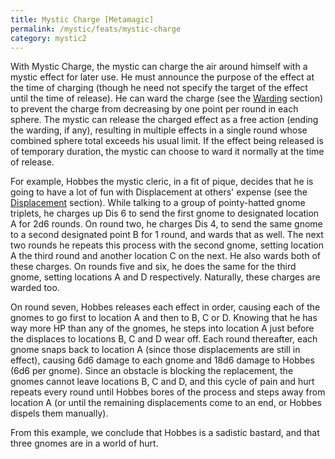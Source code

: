 ```yaml
---
title: Mystic Charge [Metamagic]
permalink: /mystic/feats/mystic-charge
category: mystic2
---
```

With Mystic Charge, the mystic can charge the air around himself with a
mystic effect for later use. He must announce the purpose of the effect
at the time of charging (though he need not specify the target of the
effect until the time of release). He can ward the charge (see the
[Warding](/mystic/techniques/warding) section) to prevent the charge
from decreasing by one point per round in each sphere. The mystic can
release the charged effect as a free action (ending the warding, if
any), resulting in multiple effects in a single round whose combined
sphere total exceeds his usual limit. If the effect being released is of
temporary duration, the mystic can choose to ward it normally at the
time of release.

For example, Hobbes the mystic cleric, in a fit of pique, decides that
he is going to have a lot of fun with Displacement at others' expense
(see the [Displacement](/mystic/spheres/displacement) section). While
talking to a group of pointy-hatted gnome triplets, he charges up Dis 6
to send the first gnome to designated location A for 2d6 rounds. On
round two, he charges Dis 4, to send the same gnome to a second
designated point B for 1 round, and wards that as well. The next two
rounds he repeats this process with the second gnome, setting location A
the third round and another location C on the next. He also wards both
of these charges. On rounds five and six, he does the same for the third
gnome, setting locations A and D respectively. Naturally, these charges
are warded too.

On round seven, Hobbes releases each effect in order, causing each of
the gnomes to go first to location A and then to B, C or D. Knowing that
he has way more HP than any of the gnomes, he steps into location A just
before the displaces to locations B, C and D wear off. Each round
thereafter, each gnome snaps back to location A (since those
displacements are still in effect), causing 6d6 damage to each gnome and
18d6 damage to Hobbes (6d6 per gnome). Since an obstacle is blocking the
replacement, the gnomes cannot leave locations B, C and D, and this
cycle of pain and hurt repeats every round until Hobbes bores of the
process and steps away from location A (or until the remaining
displacements come to an end, or Hobbes dispels them manually).

From this example, we conclude that Hobbes is a sadistic bastard, and
that three gnomes are in a world of hurt.
